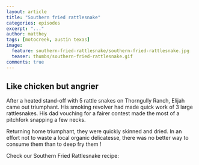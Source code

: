 ```yaml
---
layout: article
title: "Southern fried rattlesnake"
categories: episodes
excerpt: "..."
author: matthey
tags: [motocreek, austin texas]
image:
  feature: southern-fried-rattlesnake/southern-fried-rattlesnake.jpg
  teaser: thumbs/southern-fried-rattlesnake.gif
comments: true
---
```


## Like chicken but angrier

<p>
  After a heated stand-off with 5 rattle snakes on Thorngully Ranch, Elijah came out triumphant.  His smoking revolver had made quick work of 3 large rattlesnakes.  His dad vouching for a fairer contest made the most of a pitchfork snapping a few necks.
</p>

<p>
  Returning home triumphant, they were quickly skinned and dried.  In an effort not to waste a local organic delicatesse, there was no better way to consume them than to deep fry them !
</p>

<p>
  Check our Southern Fried Rattlesnake recipe:
</p>


